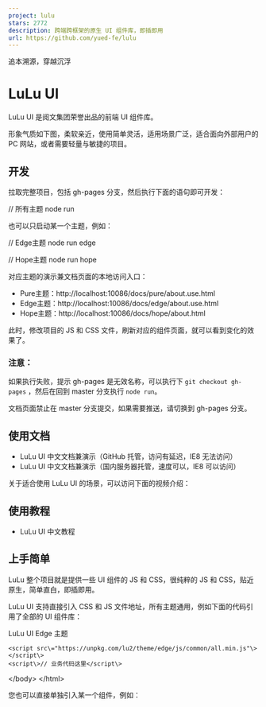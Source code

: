 ```yaml
---
project: lulu
stars: 2772
description: 跨端跨框架的原生 UI 组件库，即插即用
url: https://github.com/yued-fe/lulu
---
```


追本溯源，穿越沉浮

LuLu UI
=======

LuLu UI 是阅文集团荣誉出品的前端 UI 组件库。

形象气质如下图，柔软亲近，使用简单灵活，适用场景广泛，适合面向外部用户的 PC 网站，或者需要轻量与敏捷的项目。

开发
--

拉取完整项目，包括 gh-pages 分支，然后执行下面的语句即可开发：

// 所有主题
node run

也可以只启动某一个主题，例如：

// Edge主题
node run edge

// Hope主题
node run hope

对应主题的演示兼文档页面的本地访问入口：

-   Pure主题：http://localhost:10086/docs/pure/about.use.html
-   Edge主题：http://localhost:10086/docs/edge/about.use.html
-   Hope主题：http://localhost:10086/docs/hope/about.html

此时，修改项目的 JS 和 CSS 文件，刷新对应的组件页面，就可以看到变化的效果了。

### 注意：

如果执行失败，提示 gh-pages 是无效名称，可以执行下 `git checkout gh-pages` ，然后在回到 master 分支执行 `node run`。

文档页面禁止在 master 分支提交，如果需要推送，请切换到 gh-pages 分支。

使用文档
----

-   LuLu UI 中文文档兼演示（GitHub 托管，访问有延迟，IE8 无法访问）
-   LuLu UI 中文文档兼演示（国内服务器托管，速度可以，IE8 可以访问）

关于适合使用 LuLu UI 的场景，可以访问下面的视频介绍：

使用教程
----

-   LuLu UI 中文教程

上手简单
----

LuLu 整个项目就是提供一些 UI 组件的 JS 和 CSS，很纯粹的 JS 和 CSS，贴近原生，简单直白，即插即用。

LuLu UI 支持直接引入 CSS 和 JS 文件地址，所有主题通用，例如下面的代码引用了全部的 UI 组件库：

<!DOCTYPE html\>
<html lang\="zh"\>
<head\>
    <meta charset\="UTF-8"\>
    <meta http-equiv\="X-UA-Compatible" content\="IE=edge"\>
    <meta name\="viewport" content\="width=device-width, initial-scale=1.0"\>
    <title\>LuLu UI Edge 主题</title\>
    <link rel\="stylesheet" href\="https://unpkg.com/lu2/theme/edge/css/common/ui.min.css"\>
</head\>
<body\>
    <!-- 
      组件使用这里 
    -->

    <script src\="https://unpkg.com/lu2/theme/edge/js/common/all.min.js"\></script\>
    <script\>// 业务代码这里</script\>
</body\>
</html\>

您也可以直接单独引入某一个组件，例如：

<link rel\="stylesheet" href\="https://unpkg.com/lu2/theme/edge/css/common/ui/Dialog.css"\>

<script src\="https://unpkg.com/lu2/theme/edge/js/common/ui/Dialog.js"\></script\>

Edge 主题还支持浏览器原生的 import 引入，例如：

<script type\="module"\>
import Dialog from 'https://unpkg.com/lu2/theme/edge/js/common/ui/Dialog.js';
</script\>

也支持 npm install 后作为包文件使用，例如：

import Dialog from 'lu2/theme/edge/js/common/ui/Dialog.js';

或者是在业务代码中动态引入：

import('lu2/theme/edge/js/common/ui/Dialog.js');

LuLu UI 基于原生 HTML 特性构建，因此使用的时候 HTML 还是原来的 HTML，CSS 还是原来的 CSS，无需掌握流行概念，参照文档，复制复制，粘贴粘贴，效果就出来了。

由于 LuLu UI 中的代码基础，结构简单，没有炫技成分，也没有复杂技巧，因此非常适合新人的学习。

使用场景广泛
------

LuLu UI 既保留了传统插件即插即用的特性，也支持适合多人合作的模块化加载方式，因此适用场景更加广泛。

-   单人完成的某个简单运营活动页，需要个弹框提示功能，可以直接引入 LuLu UI 中的 Dialog.js，就可以使用了。
-   某网站看中了 LuLu UI 某一个组件，例如日期选择功能，想拿过来使用，`<script>` 引入日期选择JS，然后就可以使用了。
-   对于多人合作大型项目，可以基于 AMD/CMD 规范，或者 ES6 原生的 import/export 进行模块化加载与开发。
-   对于 Vue 或者 React 项目，想要使用某个组件，但又不希望引入一大堆东西，则 LuLu UI 非常合适，支持 Vue/React 单独引入（见下方使用示意）。

#### 在Vue/React中使用

安装：

npm install lu2

Vue/React项目建议使用Edge主题。

在 Vue-CLI 环境中：

<script\>
import Dialog from 'lu2/theme/edge/js/common/ui/Dialog'
</script\>

<style src\="lu2/theme/edge/css/common/ui/Button.css"\></style\>
<style src\="lu2/theme/edge/css/common/ui/Dialog.css"\></style\>

React 框架中：

import "lu2/theme/edge/css/common/ui/Button.css";
import "lu2/theme/edge/css/common/ui/Dialog.css";
import Dialog from "lu2/theme/edge/js/common/ui/Dialog.js";

Svelte 框架中：

import Dialog from 'lu2/theme/edge/js/common/ui/Dialog.js';
// 或者全局引入
// import 'lu2/theme/edge/js/common/all.js';
import 'lu2/theme/edge/css/common/ui.css';

成熟
--

LuLu UI 诞生于 2015 年，非 KPI 项目，服务于真实业务场景，会一直不断迭代，不要担心遇到问题会无人问津。

开源是件严肃的事情，LuLu UI 一直认为，如果组件还没有达到不动如山的境地，那就应该继续埋头打磨。这么多年过去了，LuLu UI 经过阅文集团对内对外近20个大中小型项目的实践与打磨，无论是交互细节还是代码本身细节，LuLu UI 现在都已经可以做到不显山露水了。

体验
--

LuLu UI 支持高清屏幕，支持辅助阅读设备无障碍访问，以及不少 UI 框架忽略的键盘无障碍访问。

借助扎实的前端基础知识，LuLu UI 有着很多创新的细节打磨，举个例子：如果用户是通过鼠标点击按钮打开的弹框，则弹框界面平平无奇；如果用户是通过 ENTER 回车键点击按钮打开的弹框，则弹框中的按钮默认会 `outline` 高亮！

这样的细节处理对于 C 端产品颇有价值。

快速了解项目目录结构
----------

所有资源都在 `/theme/` 目录下，目前支持4个主题：

-   Modern 主题  
    基于 jQuery，兼容 IE7+，针对 PC 网站。分 sass, css 和 js 3个目录，如果你不想要 sass，那这个文件夹就不用管。图片资源在 css 目录下。
-   Peak 主题  
    基于 jQuery，兼容 IE8+，针对PC网站。分 sass, css 和 js 3个目录，如果你不想要 sass，那这个文件夹就不用管。图片资源在 css 目录下。
-   Pure 主题  
    原生 JavaScript 编写，兼容 IE9+，PC，Mobile 网站通用。分 css 和 js 2个目录，没有图片资源目录，所有图像 CSS 内联。
-   Edge 主题  
    原生 JavaScript 编写，ES6 module，兼容现代浏览器，PC，Mobile 网站通用，Vue、Preact、React全兼容，是面向未来的现代 Web 组件库，目前主力维护主题，所有组件免初始化即可使用。
-   Hope 主题  
    原生 JavaScript 编写，ES6 module，技术前沿，移动端适用。

组件分 ui 和 comp 两个目录，前者是 UI 组件，后者是基于 UI 组件整合的前端解决方案。

更具体信息可以参见：

-   文档-使用与发布（Pure主题）
-   文档-使用与发布（Edge主题）
-   文档-设计思考（Hope主题）

文档在 gh-pages 分支。

另外，本 git 只展示了输出版本，原始 git 项目在公司内部，测试目录并未对外，并不是说本项目没有测试用例，以及 theme 中的 CSS 和 JS 文件就是开发版本，非编译版本，fork 项目后可直接二次开发。

项目成员
----

排名不分先后：nanaSun，ziven27，lennonover，wiia, popeyesailorman, 5ibinbin, littleLionGuoQing, peter006qi, HSDPA-wen, ShineaSYR, xiaoxiao78, zhangxinxu

其他说明
----

因为 IE7 大势已去，目前 modern 主题已停止维护。

组件均有测试（Hope主题除外），不过在内部项目中，没有对外。

LuLu UI 的设计理念、使用方式不同于常规 UI 组件库。

LuLu UI 没有版本概念，均以发包日期作为版本号。

* * *

MIT License
